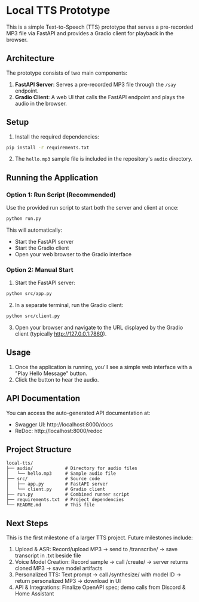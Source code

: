 # Local TTS Prototype

This is a simple Text-to-Speech (TTS) prototype that serves a pre-recorded MP3 file via FastAPI and provides a Gradio client for playback in the browser.

## Architecture

The prototype consists of two main components:

1. **FastAPI Server**: Serves a pre-recorded MP3 file through the `/say` endpoint.
2. **Gradio Client**: A web UI that calls the FastAPI endpoint and plays the audio in the browser.

## Setup

1. Install the required dependencies:

```bash
pip install -r requirements.txt
```

2. The `hello.mp3` sample file is included in the repository's `audio` directory.

## Running the Application

### Option 1: Run Script (Recommended)

Use the provided run script to start both the server and client at once:

```bash
python run.py
```

This will automatically:
- Start the FastAPI server
- Start the Gradio client
- Open your web browser to the Gradio interface

### Option 2: Manual Start

1. Start the FastAPI server:

```bash
python src/app.py
```

2. In a separate terminal, run the Gradio client:

```bash
python src/client.py
```

3. Open your browser and navigate to the URL displayed by the Gradio client (typically http://127.0.0.1:7860).

## Usage

1. Once the application is running, you'll see a simple web interface with a "Play Hello Message" button.
2. Click the button to hear the audio.

## API Documentation

You can access the auto-generated API documentation at:

- Swagger UI: http://localhost:8000/docs
- ReDoc: http://localhost:8000/redoc

## Project Structure

```
local-tts/
├── audio/            # Directory for audio files
│   └── hello.mp3     # Sample audio file
├── src/              # Source code
│   ├── app.py        # FastAPI server 
│   └── client.py     # Gradio client
├── run.py            # Combined runner script
├── requirements.txt  # Project dependencies
└── README.md         # This file
```

## Next Steps

This is the first milestone of a larger TTS project. Future milestones include:

1. Upload & ASR: Record/upload MP3 → send to /transcribe/ → save transcript in .txt beside file
2. Voice Model Creation: Record sample → call /create/ → server returns cloned MP3 → save model artifacts
3. Personalized TTS: Text prompt → call /synthesize/ with model ID → return personalized MP3 → download in UI
4. API & Integrations: Finalize OpenAPI spec; demo calls from Discord & Home Assistant